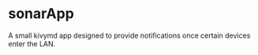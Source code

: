 # sonarApp
A small kivymd app designed to provide notifications once certain devices enter the LAN.
